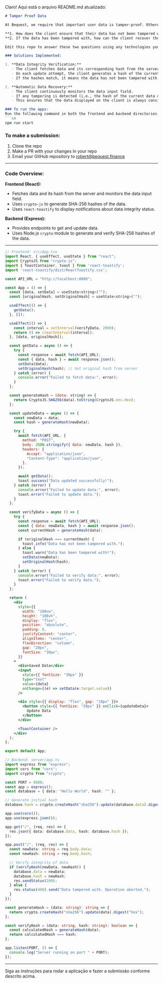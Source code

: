 Claro! Aqui está o arquivo README.md atualizado:

```markdown
# Tamper Proof Data

At Bequest, we require that important user data is tamper-proof. Otherwise, our system can incorrectly distribute assets if our internal server or database is breached.

**1. How does the client ensure that their data has not been tampered with?**
**2. If the data has been tampered with, how can the client recover the lost data?**

Edit this repo to answer these two questions using any technologies you'd like, there are many possible solutions. Feel free to add comments.

### Solutions Implemented:

1. **Data Integrity Verification:**
   - The client fetches data and its corresponding hash from the server when the application loads.
   - On each update attempt, the client generates a hash of the current data and compares it with the original hash fetched from the server.
   - If the hashes match, it means the data has not been tampered with; otherwise, it indicates a tampering attempt.

2. **Automatic Data Recovery:**
   - The client continuously monitors the data input field.
   - If any tampering is detected (i.e., the hash of the current data does not match the original hash), the client automatically reverts the data to the last known good state fetched from the server.
   - This ensures that the data displayed on the client is always consistent with the server, preventing any unauthorized changes.

### To run the apps:
Run the following command in both the frontend and backend directories:
```sh
npm run start
```

### To make a submission:
1. Clone the repo
2. Make a PR with your changes in your repo
3. Email your GitHub repository to robert@bequest.finance

---

### Code Overview:

**Frontend (React):**
- Fetches data and its hash from the server and monitors the data input field.
- Uses `crypto-js` to generate SHA-256 hashes of the data.
- Uses `react-toastify` to display notifications about data integrity status.

**Backend (Express):**
- Provides endpoints to get and update data.
- Uses Node.js `crypto` module to generate and verify SHA-256 hashes of the data.

---

```jsx
// Frontend: src/App.tsx
import React, { useEffect, useState } from "react";
import CryptoJS from "crypto-js";
import { ToastContainer, toast } from 'react-toastify';
import 'react-toastify/dist/ReactToastify.css';

const API_URL = "http://localhost:8080";

const App = () => {
  const [data, setData] = useState<string>("");
  const [originalHash, setOriginalHash] = useState<string>("");

  useEffect(() => {
    getData();
  }, []);

  useEffect(() => {
    const interval = setInterval(verifyData, 2000);
    return () => clearInterval(interval);
  }, [data, originalHash]);

  const getData = async () => {
    try {
      const response = await fetch(API_URL);
      const { data, hash } = await response.json();
      setData(data);
      setOriginalHash(hash); // Set original hash from server
    } catch (error) {
      console.error("Failed to fetch data:", error);
    }
  };

  const generateHash = (data: string) => {
    return CryptoJS.SHA256(data).toString(CryptoJS.enc.Hex);
  };

  const updateData = async () => {
    const newData = data;
    const hash = generateHash(newData);

    try {
      await fetch(API_URL, {
        method: "POST",
        body: JSON.stringify({ data: newData, hash }),
        headers: {
          Accept: "application/json",
          "Content-Type": "application/json",
        },
      });

      await getData();
      toast.success("Data updated successfully!");
    } catch (error) {
      console.error("Failed to update data:", error);
      toast.error("Failed to update data.");
    }
  };

  const verifyData = async () => {
    try {
      const response = await fetch(API_URL);
      const { data: newData, hash } = await response.json();
      const currentHash = generateHash(data);

      if (originalHash === currentHash) {
        toast.info("Data has not been tampered with.");
      } else {
        toast.warn("Data has been tampered with!");
        setData(newData);
        setOriginalHash(hash);
      }
    } catch (error) {
      console.error("Failed to verify data:", error);
      toast.error("Failed to verify data.");
    }
  };

  return (
    <div
      style={{
        width: "100vw",
        height: "100vh",
        display: "flex",
        position: "absolute",
        padding: 0,
        justifyContent: "center",
        alignItems: "center",
        flexDirection: "column",
        gap: "20px",
        fontSize: "30px",
      }}
    >
      <div>Saved Data</div>
      <input
        style={{ fontSize: "30px" }}
        type="text"
        value={data}
        onChange={(e) => setData(e.target.value)}
      />

      <div style={{ display: "flex", gap: "10px" }}>
        <button style={{ fontSize: "20px" }} onClick={updateData}>
          Update Data
        </button>
      </div>

      <ToastContainer />
    </div>
  );
};

export default App;
```

```ts
// Backend: server/app.ts
import express from "express";
import cors from "cors";
import crypto from "crypto";

const PORT = 8080;
const app = express();
const database = { data: "Hello World", hash: "" };

// Generate initial hash
database.hash = crypto.createHash("sha256").update(database.data).digest("hex");

app.use(cors());
app.use(express.json());

app.get("/", (req, res) => {
  res.json({ data: database.data, hash: database.hash });
});

app.post("/", (req, res) => {
  const newData: string = req.body.data;
  const newHash: string = req.body.hash;

  // Verify integrity of data
  if (verifyHash(newData, newHash)) {
    database.data = newData;
    database.hash = newHash;
    res.sendStatus(200);
  } else {
    res.status(400).send("Data tampered with. Operation aborted.");
  }
});

const generateHash = (data: string): string => {
  return crypto.createHash("sha256").update(data).digest("hex");
};

const verifyHash = (data: string, hash: string): boolean => {
  const calculatedHash = generateHash(data);
  return calculatedHash === hash;
};

app.listen(PORT, () => {
  console.log("Server running on port " + PORT);
});
```

---

Siga as instruções para rodar a aplicação e fazer a submissão conforme descrito acima.
```
